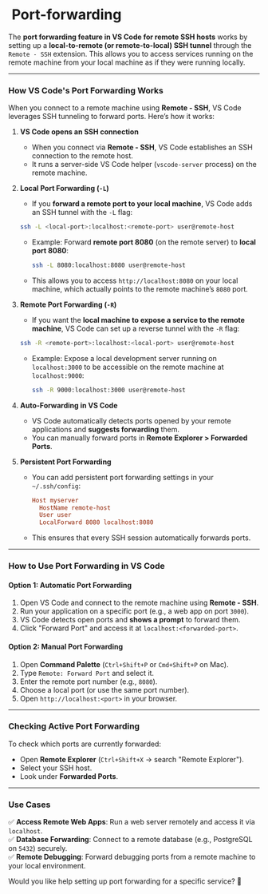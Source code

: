 #  Port-forwarding

The **port forwarding feature in VS Code for remote SSH hosts** works by setting up a **local-to-remote (or remote-to-local) SSH tunnel** through the `Remote - SSH` extension. This allows you to access services running on the remote machine from your local machine as if they were running locally.

---

### **How VS Code's Port Forwarding Works**

When you connect to a remote machine using **Remote - SSH**, VS Code leverages SSH tunneling to forward ports. Here’s how it works:

1. **VS Code opens an SSH connection**  
   - When you connect via **Remote - SSH**, VS Code establishes an SSH connection to the remote host.
   - It runs a server-side VS Code helper (`vscode-server` process) on the remote machine.

2. **Local Port Forwarding (`-L`)**
   - If you **forward a remote port to your local machine**, VS Code adds an SSH tunnel with the `-L` flag:

   ```sh
   ssh -L <local-port>:localhost:<remote-port> user@remote-host
   ```

   - Example: Forward **remote port 8080** (on the remote server) to **local port 8080**:

     ```sh
     ssh -L 8080:localhost:8080 user@remote-host
     ```

   - This allows you to access `http://localhost:8080` on your local machine, which actually points to the remote machine’s `8080` port.

3. **Remote Port Forwarding (`-R`)**
   - If you want the **local machine to expose a service to the remote machine**, VS Code can set up a reverse tunnel with the `-R` flag:

   ```sh
   ssh -R <remote-port>:localhost:<local-port> user@remote-host
   ```

   - Example: Expose a local development server running on `localhost:3000` to be accessible on the remote machine at `localhost:9000`:

     ```sh
     ssh -R 9000:localhost:3000 user@remote-host
     ```

4. **Auto-Forwarding in VS Code**
   - VS Code automatically detects ports opened by your remote applications and **suggests forwarding** them.
   - You can manually forward ports in **Remote Explorer > Forwarded Ports**.

5. **Persistent Port Forwarding**
   - You can add persistent port forwarding settings in your `~/.ssh/config`:

     ```ini
     Host myserver
       HostName remote-host
       User user
       LocalForward 8080 localhost:8080
     ```

   - This ensures that every SSH session automatically forwards ports.

---

### **How to Use Port Forwarding in VS Code**

#### **Option 1: Automatic Port Forwarding**

1. Open VS Code and connect to the remote machine using **Remote - SSH**.
2. Run your application on a specific port (e.g., a web app on port `3000`).
3. VS Code detects open ports and **shows a prompt** to forward them.
4. Click "Forward Port" and access it at `localhost:<forwarded-port>`.

#### **Option 2: Manual Port Forwarding**

1. Open **Command Palette** (`Ctrl+Shift+P` or `Cmd+Shift+P` on Mac).
2. Type `Remote: Forward Port` and select it.
3. Enter the remote port number (e.g., `8080`).
4. Choose a local port (or use the same port number).
5. Open `http://localhost:<port>` in your browser.

---

### **Checking Active Port Forwarding**

To check which ports are currently forwarded:

- Open **Remote Explorer** (`Ctrl+Shift+X` → search "Remote Explorer").
- Select your SSH host.
- Look under **Forwarded Ports**.

---

### **Use Cases**

✅ **Access Remote Web Apps**: Run a web server remotely and access it via `localhost`.  
✅ **Database Forwarding**: Connect to a remote database (e.g., PostgreSQL on `5432`) securely.  
✅ **Remote Debugging**: Forward debugging ports from a remote machine to your local environment.  

Would you like help setting up port forwarding for a specific service? 🚀
